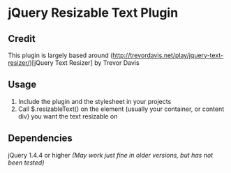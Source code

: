 jQuery Resizable Text Plugin
============================

Credit
------
This plugin is largely based around (http://trevordavis.net/play/jquery-text-resizer/)[jQuery Text Resizer] by Trevor Davis

Usage
-----
1. Include the plugin and the stylesheet in your projects <head>
2. Call $.resizableText() on the element (usually your container, or content div) you want the text resizable on

Dependencies
------------
jQuery 1.4.4 or higher
_(May work just fine in older versions, but has not been tested)_